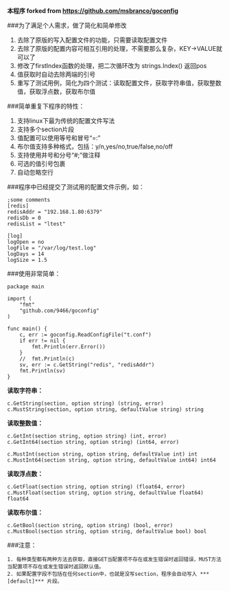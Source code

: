 **本程序 forked from https://github.com/msbranco/goconfig**

###为了满足个人需求，做了简化和简单修改

1. 去除了原版的写入配置文件的功能，只需要读取配置文件
2. 去除了原版的配置内容可相互引用的处理，不需要那么复杂，KEY->VALUE就可以了
3. 修改了firstIndex函数的处理，把二次循环改为 strings.Index() 返回pos
4. 值获取时自动去除两端的引号
5. 重写了测试用例，简化为四个测试：读取配置文件，获取字符串值，获取整数值，获取浮点数，获取布尔值

###简单重复下程序的特性：

1. 支持linux下最为传统的配置文件写法
2. 支持多个section片段
3. 值配置可以使用等号和冒号“=:”
4. 布尔值支持多种格式，包括：y/n,yes/no,true/false,no/off
5. 支持使用井号和分号“#;”做注释
6. 可选的值引号包裹
7. 自动忽略空行

###程序中已经提交了测试用的配置文件示例，如：

    ;some comments
    [redis]
    redisAddr = "192.168.1.80:6379"
    redisDb = 0
    redisList = "ltest"
    
    [log]
    logOpen = no
    logFile = "/var/log/test.log"
    logDays = 14
    logSize = 1.5

###使用非常简单：

    package main

	import (
		"fmt"
		"github.com/9466/goconfig"
	)

	func main() {
		c, err := goconfig.ReadConfigFile("t.conf")
		if err != nil {
			fmt.Println(err.Error())
		}
		//  fmt.Println(c)
		sv, err := c.GetString("redis", "redisAddr")
		fmt.Println(sv)
	}
    
**读取字符串：**

    c.GetString(section, option string) (string, error)
    c.MustString(section, option string, defaultValue string) string
    
**读取整数值：**

    c.GetInt(section string, option string) (int, error)
    c.GetInt64(section string, option string) (int64, error)
    
    c.MustInt(section string, option string, defaultValue int) int
    c.MustInt64(section string, option string, defaultValue int64) int64
    
**读取浮点数：**

    c.GetFloat(section string, option string) (float64, error)
    c.MustFloat(section string, option string, defaultValue float64) float64
    
**读取布尔值：**

    c.GetBool(section string, option string) (bool, error)
    c.MustBool(section string, option string, defaultValue bool) bool
    
###注意：

    1. 每种类型都有两种方法去获取，直接GET当配置项不存在或发生错误时返回错误，MUST方法当配置项不存在或发生错误时返回默认值。
    2. 如果配置字段不包括在任何section中，也就是没写section，程序会自动写入 ***[default]*** 片段。
